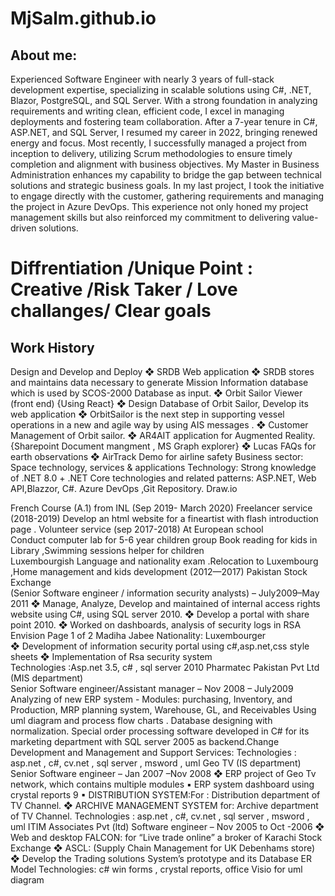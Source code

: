 # MjSalm.github.io
## About me:
Experienced Software Engineer with nearly 3 years of full-stack development expertise, specializing in scalable solutions using C#, .NET, Blazor, PostgreSQL, and SQL Server. With a strong foundation in analyzing requirements and writing clean, efficient code, I excel in managing deployments and fostering team collaboration. After a 7-year tenure in C#, ASP.NET, and SQL Server, I resumed my career in 2022, bringing renewed energy and focus. Most recently, I successfully managed a project from inception to delivery, utilizing Scrum methodologies to ensure timely completion and alignment with business objectives. My Master in Business Administration enhances my capability to bridge the gap between technical solutions and strategic business goals. In my last project, I took the initiative to engage directly with the customer, gathering requirements and managing the project in Azure DevOps. This experience not only honed my project management skills but also reinforced my commitment to delivering value-driven solutions.

# Diffrentiation /Unique Point : Creative /Risk Taker / Love challanges/ Clear goals

## Work History
Design and Develop and Deploy
❖ SRDB Web application
❖ SRDB stores and maintains data necessary to generate Mission Information database which is used by SCOS-2000 Database as input. ❖ Orbit Sailor Viewer (front end) {Using React}
❖ Design Database of Orbit Sailor, Develop its web application
❖ OrbitSailor is the next step in supporting vessel operations in a new and agile way by using AIS messages . 
❖ Customer Management of Orbit sailor. 
❖ AR4AIT application for Augmented Reality.{Sharepoint Document mangment , MS Graph explorer} ❖ Lucas FAQs for earth observations ❖ AirTrack Demo for airline safety Business sector: Space technology, services & applications Technology: Strong knowledge of .NET 8.0 + .NET Core technologies and related patterns: ASP.NET, Web API,Blazzor, C#. Azure DevOps ,Git Repository. Draw.io

French Course (A.1) from INL (Sep 2019- March 2020) 
Freelancer service (2018-2019) 
Develop an html website for a fineartist with flash introduction page . 
Volunteer service (sep 2017-2018) At European school  
Conduct computer lab for 5-6 year children group 
Book reading for kids in  Library ,Swimming sessions helper for children  
Luxembourgish Language and nationality exam .Relocation to Luxembourg ,Home 
management and kids development (2012—2017) 
Pakistan Stock Exchange  
(Senior Software engineer / information security analysts) – July2009–May 2011 
❖ Manage, Analyze, Develop and maintained of internal access rights website using C#, 
using SQL server 2010. 
❖ Develop a portal with share point 2010. 
❖ Worked on dashboards, analysis of security logs in RSA Envision 
Page 1 of 2 
Madiha Jabee   Nationality: Luxembourger    
❖ Development of information security portal using c#,asp.net,css style sheets 
❖ Implementation of Rsa security system  
Technologies :Asp.net 3.5, c# , sql server 2010 
Pharmatec Pakistan Pvt Ltd (MIS department)  
Senior Software engineer/Assistant manager – Nov 2008 – July2009 
Analyzing of new ERP system - Modules: purchasing, Inventory, and Production, MRP    planning system, 
Warehouse, GL, and Receivables 
Using uml diagram  and process flow charts . Database designing with normalization. 
Special order processing software developed in C# for its marketing department with SQL server 2005 as 
backend.Change Development  and Management and Support Services: 
Technologies : asp.net , c#, cv.net , sql server , msword  , uml 
Geo TV (IS department)  
Senior Software engineer – Jan 2007 –Nov 2008 
❖ ERP project of Geo Tv network, which contains multiple modules 
▪ ERP system dashboard using crystal reports 9 
▪ DISTRIBUTION SYSTEM:For : Distribution department of TV Channel. 
❖ ARCHIVE MANAGEMENT SYSTEM for: Archive department of TV Channel. 
Technologies : asp.net , c#, cv.net , sql server , msword  , uml 
ITIM Associates Pvt (ltd) 
Software engineer – Nov 2005 to Oct -2006 
❖ Web and desktop FALCON: for “Live trade online” a broker of Karachi Stock Exchange 
❖ ASCL: (Supply Chain Management for UK Debenhams store) 
❖ Develop the Trading solutions System’s prototype and its Database ER Model 
Technologies: c# win forms , crystal reports, office Visio for uml diagram 
